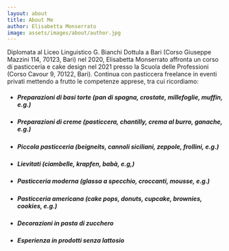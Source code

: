 ```yaml
---
layout: about
title: About Me
author: Elisabetta Monserrato
image: assets/images/about/author.jpg
---
```

Diplomata al Liceo Linguistico G. Bianchi Dottula a Bari (Corso Giuseppe Mazzini 114, 70123, Bari) nel 2020, Elisabetta Monserrato affronta un corso di pasticceria e cake design nel 2021 presso la Scuola delle Professioni (Corso Cavour 9, 70122, Bari). Continua con pasticcera freelance in eventi privati mettendo a frutto le competenze apprese, tra cui ricordiamo:
- ##### Preparazioni di basi torte (pan di spagna, crostate, millefoglie, muffin, e.g.) 
- ##### Preparazioni di creme (pasticcera, chantilly, crema al burro, ganache, e.g.) 
- ##### Piccola pasticceria (beigneits, cannoli siciliani, zeppole, frollini, e.g.) 
- ##### Lievitati (ciambelle, krapfen, babà, e.g,) 
- ##### Pasticceria moderna (glassa a specchio, croccanti, mousse, e.g.) 
- ##### Pasticceria americana (cake pops, donuts, cupcake, brownies, cookies, e.g.) 
- ##### Decorazioni in pasta di zucchero 
- ##### Esperienza in prodotti senza lattosio
